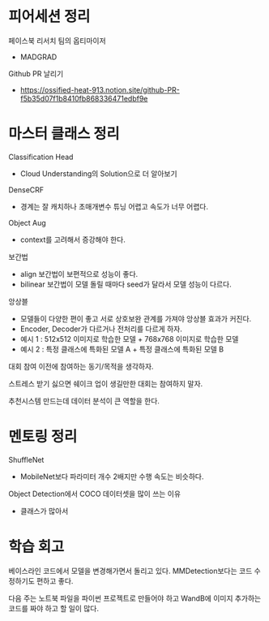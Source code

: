 # 피어세션 정리

페이스북 리서치 팀의 옵티마이저
- MADGRAD

Github PR 날리기
- https://ossified-heat-913.notion.site/github-PR-f5b35d07f1b8410fb868336471edbf9e


# 마스터 클래스 정리

Classification Head
- Cloud Understanding의 Solution으로 더 알아보기

DenseCRF
- 경계는 잘 캐치하나 초매개변수 튜닝 어렵고 속도가 너무 어렵다.

Object Aug
- context를 고려해서 증강해야 한다.

보간법
- align 보간법이 보편적으로 성능이 좋다.
- bilinear 보간법이 모델 돌릴 때마다 seed가 달라서 모델 성능이 다르다.

앙상블
- 모델들이 다양한 편이 좋고 서로 상호보완 관계를 가져야 앙상블 효과가 커진다.
- Encoder, Decoder가 다르거나 전처리를 다르게 하자.
- 예시 1 : 512x512 이미지로 학습한 모델 + 768x768 이미지로 학습한 모델
- 예시 2 : 특정 클래스에 특화된 모델 A + 특정 클래스에 특화된 모델 B

대회 참여 이전에 참여하는 동기/목적을 생각하자.

스트레스 받기 싫으면 쉐이크 업이 생길만한 대회는 참여하지 말자.

추천시스템 만드는데 데이터 분석이 큰 역할을 한다.

# 멘토링 정리

ShuffleNet 
- MobileNet보다 파라미터 개수 2배지만 수행 속도는 비슷하다.

Object Detection에서 COCO 데이터셋을 많이 쓰는 이유
- 클래스가 많아서

# 학습 회고

베이스라인 코드에서 모델을 변경해가면서 돌리고 있다. MMDetection보다는 코드 수정하기도 편하고 좋다.

다음 주는 노트북 파일을 파이썬 프로젝트로 만들어야 하고 WandB에 이미지 추가하는 코드를 짜야 하고 할 일이 많다.
